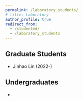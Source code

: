 ```yaml
---
permalink: /laboratory_students/
# title: Laboratory
author_profile: true
redirect_from: 
  - /studentmd/
  - /laboratory_students
---
```



Graduate Students
--------
* Jinhao Lin (2022-)

Undergraduates
--------
* 
